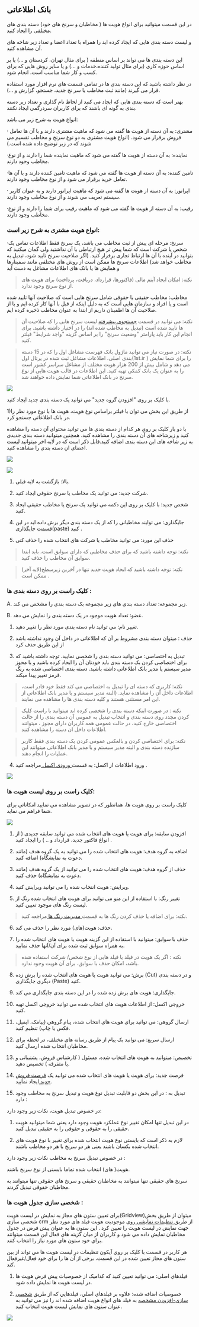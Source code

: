 ﻿## بانک اطلاعاتی

 در این قسمت میتوانید برای انواع هویت ها ( مخاطبان و سرنخ های خود) دسته بندی های مختلفی را ایجاد کنید.

و لیست دسته بندی هایی که ایجاد کرده اید را همراه با تعداد اعضا و تعداد زیر شاخه های آن مشاهده کنید.

این دسته بندی ها می تواند بر اساس منطقه ( برای مثال تهران، کردستان و ...) یا بر اساس حوزه کاری (برای مثال تولید کننده،خدمات و ...) و یا سایر روش هایی که برای کسب و کار شما مناسب است، انجام شود.

در نظر داشته باشید که این دسته بندی ها در تمامی قسمت های نرم افزار مورد استفاده قرار می گیرند (مانند ثبت مخاطب یا سر نخ جدید، جستجو، گزارش و ...).

بهتر است که دسته بندی هایی که ایجاد می کنید از لحاظ نام گذاری و تعداد زیر دسته بندی به گونه ای باشند که برای کاربران سردرگمی ایجاد نکنند.

انواع هویت به شرح زیر می باشد:

· مشتری: به آن دسته از هویت ها گفته می شود که ماهیت مشتری دارند و با آن ها تعامل فروش برقرار می شود. (انواع هویت مشتری به دو نوع سرنخ و مخاطب تقسیم می شوند که در زیر توضیح داده شده است.)

·نماینده: به آن دسته از هویت ها گفته می شود که ماهیت نماینده شما را دارند و از نوع مخاطب وجود دارند.

·تامین کننده: به آن دسته از هویت ها گفته می شود که ماهیت تامین کننده دارند و با آن ها تعامل خرید برقرار می شود و از نوع مخاطب وجود دارند.

· اپراتور: به آن دسته از هویت ها گفته می شود که ماهیت اپراتور دارند و به عنوان کاربر سیستم تعریف می شوند و از نوع مخاطب وجود دارند.

·رقیب: به آن دسته از هویت ها گفته می شود که ماهیت رقیب برای شما را دارند و از نوع مخاطب وجود دارند.

### انواع هویت مشتری به شرح زیر است:

·سرنخ:  مرحله ای پیش از ثبت مخاطب می باشد، یک سرنخ فقط اطلاعات تماس یک شخص یا شرکت است که شما پیش تر هیچ ارتباطی با آن نداشتید ولی گمان میکنید که بتوانید در آینده با آن ها ارتباط تجاری برقرار کنید. (اگر صلاحیت سرنخ تایید شود، تبدیل به مخاطب خواهد شد) اطلاعات سرنخ ها ممکن است از روش های مختلفی مانند سمینارها و همایش ها یا بانک های اطلاعات مشاغل به دست آید

> نکته: امکان ایجاد آیتم مالی (فاکتورها، قرارداد، دریافت، پرداخت) برای هویت های از نوع سرنخ وجود ندارد.

 مخاطب: مخاطب حقیقی یا حقوقی شامل سرنخ هایی است که صلاحیت آنها تایید شده است و یا افراد و سازمان هایی است که به دلیل اینکه از قبل با آنها کار کرده ایم و یا از صلاحیت آن ها اطمینان داریم از ابتدا به عنوان مخاطب ذخیره کرده ایم.

> نکته: می توانید در قسمت [جستجوی پیشرفته](https://github.com/1stco/PayamGostarDocs/blob/master/help%202.5.4/Integrated-bank/Advanced-search/Advanced-search.md) لیست سرنخ هایی را که صلاحیت آن ها تایید شده است (تبدیل به مخاطب شده اند) را در اختیار داشته باشید. برای انجام این کار باید پارامتر "وضعیت سرنخ"
 را بر اساس گزینه "واجد شرایط" فیلتر کنید. 
 
 > نکته: در صورت نیاز می توانید ماژول بانک فهرست مشاغل اول را که در 15 دسته بندی اصلی، اطلاعات مشاغل ثبت شده در پرتال اول(1st.ir ) را برای شما نمایش می دهد و شامل بیش از 200 هزار هویت مختلف
 از مشاغل سراسر کشور است را به عنوان یک بانک کمکی تهیه کنید. این اطلاعات در قالب هویت هایی از نوع سرنخ در بانک اطلاعاتی شما نمایش داده خواهند شد.
 
 ![](JobsForFirst.jfif)
 
 با کلیک بر روی "افزودن گروه جدید" می توانید یک دسته بندی جدید ایجاد کنید.

1)از طریق این بخش می توان  با فیلتر براساس نوع هویت، هویت ها با نوع مورد نظر را در بانک اطلاعاتی جستجو کرد.

 با دو بار کلیک بر روی هر کدام از دسته بندی ها می توانید محتوای آن دسته را مشاهده کنید و زیرشاخه های آن دسته بندی را مشاهده کنید. همچنین میتوانید دسته بندی جدیدی به زیر شاخه های این دسته بندی اضافه کنید.قابل ذکر است که در لایه اخر میتوانید لیست اعضای ان دسته بندی را مشاهده کنید.
 
 ![](bank1.png)
 
 ![](bank2.png)
 
 1. بالا: بازگشت به لایه قبلی.

2. شرکت جدید: می توانید یک مخاطب یا سرنخ حقوقی ایجاد کنید.

3. شخص  جدید: با کلیک بر روی این دکمه می توانید یک سرنخ یا مخاطب حقیقی ایجاد کنید.

4. جایگذاری: می توایند مخاطبانی را که از یک دسته بندی دیگر برش داده اید در این قسمت جایگذاری(paste) کنید .

5. حذف این مورد: می توانید مخاطب یا شرکت های انتخاب شده را حذف کنی

> نکته: توجه داشته باشید که برای حذف مخاطبی که دارای سوابق است، باید ابتدا سوابق آن مخاطب را حذف کنید.

> نکته: توجه داشته باشید که ایجاد هویت جدید تنها در آخرین زیرسطح(لایه آخر) ممکن است .  

### کلیک راست بر روی دسته بندی ها :

 

A. زیر مجموعه: تعداد دسته بندی های زیر مجموعه بک دسته بندی را مشخص می کند.

B. عضو: تعداد هویت موجود در یک دسته بندی را نمایش می دهد.

1. تغییر نام: می توانید نام دسته بندی مورد نظر را تغییر دهید.

2. حذف :  میتوان دسته بندی مشروط بر آن که اطلاعاتی در داخل آن وجود نداشته باشد از این طریق حذف کرد

3. تبدیل به اختصاصی: می توانید دسته بندی را شخصی نمایید. توجه داشته باشید که برای اختصاصی کردن یک دسته بندی باید خودتان آن را ایجاد کرده باشید و یا مجوز مدیر سیستم یا مدیر بانک اطلاعاتی داشته باشید. دسته بندی اختصاصی شده به رنگ قرمز تغییر پیدا میکند.

> نکته: کاربری که دسته ای را تبدیل به اختصاصی می کند فقط خود قادر است، اطلاعات داخل آن را مشاهده نماید. (البته مدیر سیستم و یا مدیر بانک اطلاعاتی از این امر مستثنی هستند و کلیه دسته بندی ها را مشاهده می نمایند.

> نکته : در صورت اینکه دسته بندی را شخصی کرده اید میتوانید با راست کلیک کردن مجدد روی دسته بندی و انتخاب تبدیل به عمومی آن دسته بندی را از حالت اختصاصی خارج کنید، در حالت عمومی همه کاربران دارای مجوز ، میتوانند اطلاعات داخل ان دسته را مشاهده کنند.

> نکته: برای اختصاصی کردن و بالعکس عمومی کردن یک دسته بندی فقط کاربر سازنده دسته بندی و البته مدیر سیستم و یا مدیر بانک اطلاعاتی میتوانند این عملیات را انجام دهند.

4. ورود اطلاعات از اکسل: به قسمت[ ورودی اکسل ](https://github.com/1stco/PayamGostarDocs/blob/master/help%202.5.4/Integrated-bank/Excel-input/Excel-input.md) مراجعه کنید .

![](bankk4.png)


###   کلیک راست بر روی لیست هویت ها:

کلیک راست بر روی هویت ها، همانطور که در تصویر مشاهده می نمایید امکاناتی برای شما فراهم می نماید.

![](bank5.png)

1. افزودن سابقه: برای هویت یا هویت های انتخاب شده می توانید سابقه جدیدی ( از انواع فاکتور جدید، قرارداد و .. ) را ایجاد کنید .

2. اضافه به گروه هدف:  هویت های انتخاب شده را می توانید به یک گروه هدف (مانند دعوت به نمایشگاه) اضافه کنید.

3.  حذف از گروه هدف:  هویت های انتخاب شده را می توانید از یک گروه هدف (مانند دعوت به نمایشگاه) حذف کنید.

4. ویرایش: هویت انتخاب شده را می توانید ویرایش کنید.

5. تغییر رنگ: با استفاده از این منو می توانید برای هویت های انتخاب شده رنگ از لیست رنگ های موجود تعیین کنید.

> نکته: برای اضافه یا حذف کردن رنگ ها به قسمت[ مدیریت رنگ ها ](https://github.com/1stco/PayamGostarDocs/blob/master/help%202.5.4/Basic-Information/Color-management/Color-management.md)مراجعه کنید.


6. حذف: هویت(های) مورد نظر را حذف می کند.

7. حذف با سوابق: میتوانید با استفاده از این گزینه هویت یا هویت های انتخاب شده را به همراه سوابق ثبت شده برای آن/آنها حذف نمایید.

> نکته : اگر یک هویت در فیلد یا فیلد هایی از نوع شخص/ شرکت استفاده شده باشد، امکان حذف با سوابق، برای آن هویت وجود ندارد.


8. برش: می توانید هویت یا هویت های انتخاب شده را برش زده (Cut) و در دسته بندی دیگری جایگذاری (Paste) کنید.

9. جایگذاری: هویت های برش زده شده را در این دسته بندی جایگذاری می کند.

10. خروجی اکسل: از اطلاعات هویت های انتخاب شده می توانید خروجی اکسل تهیه کنید.

11. ارسال گروهی: می توانید برای هویت های انتخاب شده، پیام گروهی (پیامک، ایمیل، فکس یا چاپ) تنظیم کنید.

12. ارسال سریع: می توانید یک پیام از طریق رسانه های مختلف، در لحظه برای مخاطبان انتخاب شده ارسال کنید.

13. تخصیص: میتوانید به هویت های انتخاب شده، مسئول ( کارشناس فروش، پشتیبانی و یا متفرقه ) تخصیص دهید.

14. فرصت جدید: برای هویت یا هویت های انتخاب شده می توانید یک [فرصت فروش جدید ](https://github.com/1stco/PayamGostarDocs/blob/master/help%202.5.4/Integrated-bank/Database/Records/New-opportunity/New-opportunity.md)ایجاد نمایید.

15. تبدیل به : در این بخش دو قابلیت تبدیل نوع هویت و تبدیل سرنخ به مخاطب وجود دارد :

در خصوص تبدیل هویت، نکات زیر وجود دارد:

1.  در این تبدیل تنها امکان تغییر نوع عملکرد هویت وجود دارد یعنی شما میتوانید هویت حقیقی را به حقوقی و حقوقی را به حقیقی تبدیل کنید.

2. لازم به ذکر است که بایستی نوع هویت انتخاب شده برای تغییر با نوع هویت های انتخاب شده یکسان باشند یعنی هر دو سرنخ یا هر دو مخاطب باشند.

در خصوص تبدیل سرنخ به مخاطب نکات زیر وجود دارد :

هویت( های) انتخاب شده تماما بایستی از نوع سرنخ باشند.

سرنخ های حقیقی تنها میتوانند به مخاطبان حقیقی و سرنخ های حقوقی تنها میتوانند به مخاطبان حقوقی تبدیل گردند.

### شخصی سازی جدول هویت ها :

برای تعیین ستون هاي مجاز به نمايش در لیست هویت(Gridview)میتوان از طریق بخش شخصی سازی crm از طریق[ تنظیمات نمایشی ](https://github.com/1stco/PayamGostarDocs/blob/master/help%202.5.4/Settings/Personalization-crm/Overview/General-information/Shared-information-of-system%20items/Shared-information-of-system%20items.md)روی موجودیت هویت فیلد های مورد نظر جهت نمایش در لیست هویت را تعیین کرد . اين ستون ها به عنوان پیش فرض در جدول مخاطبان نمايش داده مي شود و کاربران از ميان گزينه هاي فعال اين قسمت میتوانند براي خود ستون هاي مورد نياز را انتخاب کنند.

هر کاربر در قسمت  با کليک بر روي آيکون تنظيمات در لیست هویت ها مي تواند از بين ستون هاي مجاز تعيين شده در اين قسمت، برخي از آن ها را براي خود فعال/غيرفعال کند.

1. فيلدهاي اصلي: مي توانيد تعيين کنيد که کداميک از خصوصيات پيش فرض هویت ها در ليست هویت ها نمايش داده شود.

2. خصوصيات اضافه شده: علاوه بر فيلدهاي اصلي، فيلدهايي که از طريق [شخصی سازی-افزودن مشخصه](https://github.com/1stco/PayamGostarDocs/blob/master/help%202.5.4/Settings/Personalization-crm/Overview/General-information/Add-features/Add-features.md) به  فیلد های انواع هویت اضافه شده اند را نيز مي توانيد به عنوان ستون هاي نمايش لیست هویت انتخاب کنيد.


![](bank6.png)







